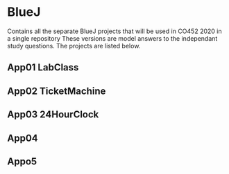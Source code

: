 # BlueJ
Contains all the separate BlueJ projects that will be used in CO452 2020 in a single repository
These versions are model answers to the independant study questions.  The projects are listed below.
## App01 LabClass
## App02 TicketMachine
## App03 24HourClock
## App04
## Appo5

